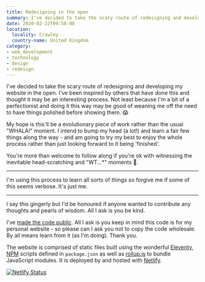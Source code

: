 ```yaml
---
title: Redesigning in the open
summary: I've decided to take the scary route of redesigning and developing my website in the open.
date: 2020-02-22T09:50:00
location:
  locality: Crawley
  country-name: United Kingdom
category:
- web_development
- technology
- design
- redesign
---
```


I've decided to take the scary route of redesigning and developing my website in the open. I've been inspired by others that have done this and thought it may be an interesting process. Not least because I'm a bit of a perfectionist and doing it this way may be good of weaning me off the need to have things polished before showing them. 😱

My hope is this'll be a evolutionary piece of work rather than the usual "WHALA!" moment. I intend to bump my head (a lot!) and learn a fair few things along the way - and am going to try my best to enjoy the whole process rather than just looking forward to it being 'finished'.

You're more than welcome to follow along if you're ok with witnessing the inevitable head-scratching and "WT...*" moments 🤪.

***

I'm using this process to learn all sorts of things so forgive me if some of this seems verbose. It's just me.

***

I say this gingerly but I'd be honoured if anyone wanted to contribute any thoughts and pearls of wisdom. All I ask is you be kind.

I've [made the code public][5]. All I ask is you keep in mind this code is for my personal website - so please can I ask you not to copy the code wholesale. By all means learn from it (as I'm doing). Thank you.

The website is comprised of static files built using the wonderful [Eleventy][1], [NPM][2] scripts defined in `package.json` as well as [rollup.js][3] to bundle JavaScript modules. It is deployed by and hosted with [Netlify][4].

[![Netlify Status](https://api.netlify.com/api/v1/badges/712367e5-7510-4813-9a24-5805f092cfa1/deploy-status)](https://app.netlify.com/sites/brootaylorv2/deploys)

[1]: https://www.11ty.dev/
[2]: https://docs.npmjs.com/cli/npm
[3]: https://rollupjs.org/
[4]: https://www.netlify.com/
[5]: https://github.com/brootaylor/brootaylor-v2
